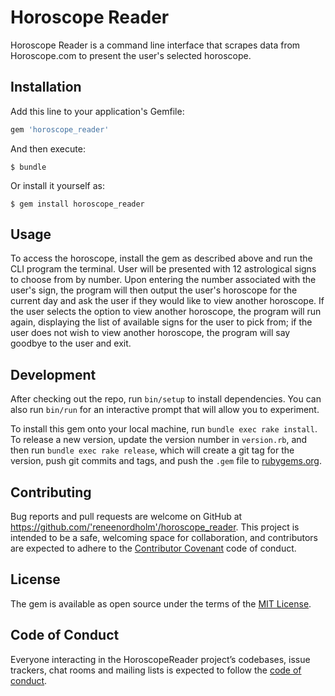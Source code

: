 # Horoscope Reader

Horoscope Reader is a command line interface that scrapes data from Horoscope.com to present the user's selected horoscope.

## Installation

Add this line to your application's Gemfile:

```ruby
gem 'horoscope_reader'
```

And then execute:

    $ bundle

Or install it yourself as:

    $ gem install horoscope_reader

## Usage

 To access the horoscope, install the gem as described above and run the CLI program the terminal.  User will be presented with 12 astrological signs to choose from by number.  Upon entering the number associated with the user's sign, the program will then output the user's horoscope for the current day and ask the user if they would like to view another horoscope.  If the user selects the option to view another horoscope, the program will run again, displaying the list of available signs for the user to pick from; if the user does not wish to view another horoscope, the program will say goodbye to the user and exit.

## Development

After checking out the repo, run `bin/setup` to install dependencies. You can also run `bin/run` for an interactive prompt that will allow you to experiment.

To install this gem onto your local machine, run `bundle exec rake install`. To release a new version, update the version number in `version.rb`, and then run `bundle exec rake release`, which will create a git tag for the version, push git commits and tags, and push the `.gem` file to [rubygems.org](https://rubygems.org).

## Contributing

Bug reports and pull requests are welcome on GitHub at https://github.com/'reneenordholm'/horoscope_reader. This project is intended to be a safe, welcoming space for collaboration, and contributors are expected to adhere to the [Contributor Covenant](http://contributor-covenant.org) code of conduct.

## License

The gem is available as open source under the terms of the [MIT License](https://opensource.org/licenses/MIT).

## Code of Conduct

Everyone interacting in the HoroscopeReader project’s codebases, issue trackers, chat rooms and mailing lists is expected to follow the [code of conduct](https://github.com/'reneenordholm'/horoscope_reader/blob/master/CODE_OF_CONDUCT.md).
